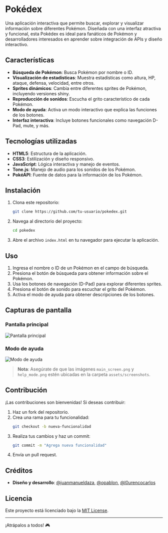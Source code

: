 # Pokédex

Una aplicación interactiva que permite buscar, explorar y visualizar información sobre diferentes Pokémon. Diseñada con una interfaz atractiva y funcional, esta Pokédex es ideal para fanáticos de Pokémon y desarrolladores interesados en aprender sobre integración de APIs y diseño interactivo.

## Características

- **Búsqueda de Pokémon**: Busca Pokémon por nombre o ID.
- **Visualización de estadísticas**: Muestra estadísticas como altura, HP, ataque, defensa, velocidad, entre otros.
- **Sprites dinámicos**: Cambia entre diferentes sprites de Pokémon, incluyendo versiones shiny.
- **Reproducción de sonidos**: Escucha el grito característico de cada Pokémon.
- **Modo de ayuda**: Activa un modo interactivo que explica las funciones de los botones.
- **Interfaz interactiva**: Incluye botones funcionales como navegación D-Pad, mute, y más.

## Tecnologías utilizadas

- **HTML5**: Estructura de la aplicación.
- **CSS3**: Estilización y diseño responsivo.
- **JavaScript**: Lógica interactiva y manejo de eventos.
- **Tone.js**: Manejo de audio para los sonidos de los Pokémon.
- **PokéAPI**: Fuente de datos para la información de los Pokémon.

## Instalación

1. Clona este repositorio:
   ```bash
   git clone https://github.com/tu-usuario/pokedex.git
   ```
2. Navega al directorio del proyecto:
   ```bash
   cd pokedex
   ```
3. Abre el archivo `index.html` en tu navegador para ejecutar la aplicación.

## Uso

1. Ingresa el nombre o ID de un Pokémon en el campo de búsqueda.
2. Presiona el botón de búsqueda para obtener información sobre el Pokémon.
3. Usa los botones de navegación (D-Pad) para explorar diferentes sprites.
4. Presiona el botón de sonido para escuchar el grito del Pokémon.
5. Activa el modo de ayuda para obtener descripciones de los botones.

## Capturas de pantalla

### Pantalla principal
![Pantalla principal](./assets/screenshots/main_screen.png)

### Modo de ayuda
![Modo de ayuda](./assets/screenshots/help_mode.png)

> **Nota**: Asegúrate de que las imágenes `main_screen.png` y `help_mode.png` estén ubicadas en la carpeta `assets/screenshots`.

## Contribución

¡Las contribuciones son bienvenidas! Si deseas contribuir:

1. Haz un fork del repositorio.
2. Crea una rama para tu funcionalidad:
   ```bash
   git checkout -b nueva-funcionalidad
   ```
3. Realiza tus cambios y haz un commit:
   ```bash
   git commit -m "Agrega nueva funcionalidad"
   ```
4. Envía un pull request.

## Créditos

- **Diseño y desarrollo**: [@juanmanueldaza](https://github.com/juanmanueldaza), [@opablon](https://github.com/opablon), [@l0urencocarlos](https://github.com/l0urencocarlos)

## Licencia

Este proyecto está licenciado bajo la [MIT License](LICENSE).

---
¡Atrápalos a todos! 🎮